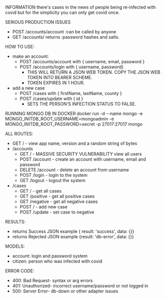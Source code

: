INFORMATION
there's cases in the news of people being re-infected with covid but for the simplicity you can only get covid once.

SERIOUS PRODUCTION ISSUES
- POST /accounts/account :can be called by anyone
- GET /accounts/ returns :password hashes and salts.

HOW TO USE:
  - make an account:
    - POST /accounts/account with { username, email, password }
    - POST /accounts/login with { username, password}
      - THIS WILL RETURN A JSON WEB TOKEN. COPY THE JSON WEB TOKEN INTO BEARER SCHEME.
      - TOKEN EXPIRES IN 1 HOUR.
  - add a new case
    - POST /cases with { firstName, lastName, county }
    - POST /cases/update with { id }
      - SETS THE PERSON'S INFECTION STATUS TO FALSE.

RUNNING MONGO DB IN DOCKER
docker run -d --name mongo -e MONGO_INITDB_ROOT_USERNAME=mongoadmin -e MONGO_INITDB_ROOT_PASSWORD=secret -p 27017:27017 mongo

ALL ROUTES:
  - GET / - view app name, version and a random string of bytes
  - /accounts
    - GET / - MASSIVE SECURITY VULNERABILITY view all users
    - POST /account - create an account with username, email and password
    - DELETE /account - delete an account from username
    - POST /login - login to the system
    - GET /logout - logout the system
  - /cases
    - GET / - get all cases
    - GET /positive - get all positive cases
    - GET /negative - get all negative cases
    - POST / - add new case
    - POST /update - set case to negative

RESULTS:
  - returns Success JSON example { result: 'success', data: {}}
  - returns Rejected JSON example {result: 'db-error', data: {}}

MODELS:
  - account: login and password system
  - citizen: person who was infected with covid

ERROR CODE:
  - 400: Bad Request- syntax or arg errors
  - 401: Unauthorized- incorrect username/password or not logged in
  - 500: Server Error- db-down or other adapter issues
